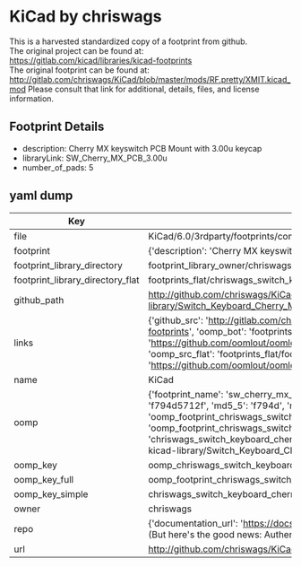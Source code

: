 # KiCad by chriswags  
This is a harvested standardized copy of a footprint from github.  
The original project can be found at:  
https://gitlab.com/kicad/libraries/kicad-footprints  
The original footprint can be found at:
http://gitlab.com/chriswags/KiCad/blob/master/mods/RF.pretty/XMIT.kicad_mod
Please consult that link for additional, details, files, and license information.  
## Footprint Details
* description: Cherry MX keyswitch PCB Mount with 3.00u keycap  
* libraryLink: SW_Cherry_MX_PCB_3.00u  
* number_of_pads: 5  
## yaml dump  
| Key | Value |  
| --- | --- |  
| file | KiCad/6.0/3rdparty/footprints/com_github_perigoso_keyswitch-kicad-library/Switch_Keyboard_Cherry_MX.pretty/SW_Cherry_MX_PCB_3.00u.kicad_mod |  
| footprint | {'description': 'Cherry MX keyswitch PCB Mount with 3.00u keycap', 'libraryLink': 'SW_Cherry_MX_PCB_3.00u', 'number_of_pads': 5} |  
| footprint_library_directory | footprint_library_owner/chriswags_KiCad |  
| footprint_library_directory_flat | footprints_flat/chriswags_switch_keyboard_cherry_mx_sw_cherry_mx_pcb_3_00u/working |  
| github_path | http://github.com/chriswags/KiCad/blob/master/6.0/3rdparty/footprints/com_github_perigoso_keyswitch-kicad-library/Switch_Keyboard_Cherry_MX.pretty/SW_Cherry_MX_PCB_3.00u.kicad_mod |  
| links | {'github_src': 'http://gitlab.com/chriswags/KiCad/blob/master/mods/RF.pretty/XMIT.kicad_mod', 'github_src_repo': 'https://gitlab.com/kicad/libraries/kicad-footprints', 'oomp_bot': 'footprints/chriswags_switch_keyboard_cherry_mx_sw_cherry_mx_pcb_3_00u/working', 'oomp_bot_github': 'https://github.com/oomlout/oomlout_oomp_footprint_bot/tree/main/footprints/chriswags_switch_keyboard_cherry_mx_sw_cherry_mx_pcb_3_00u/working', 'oomp_src_flat': 'footprints_flat/footprints_flat/chriswags_switch_keyboard_cherry_mx_sw_cherry_mx_pcb_3_00u/working', 'oomp_src_flat_github': 'https://github.com/oomlout/oomlout_oomp_footprint_src/tree/main/footprints_flat/chriswags_switch_keyboard_cherry_mx_sw_cherry_mx_pcb_3_00u/working'} |  
| name | KiCad |  
| oomp | {'footprint_name': 'sw_cherry_mx_pcb_3_00u', 'library_name': 'switch_keyboard_cherry_mx', 'md5': 'f794d5712ff09ef10f3bdb62126b4acd', 'md5_10': 'f794d5712f', 'md5_5': 'f794d', 'md5_6': 'f794d5', 'oomp_key': 'oomp_chriswags_switch_keyboard_cherry_mx_sw_cherry_mx_pcb_3_00u', 'oomp_key_extra': 'oomp_footprint_chriswags_switch_keyboard_cherry_mx_sw_cherry_mx_pcb_3_00u', 'oomp_key_full': 'oomp_footprint_chriswags_switch_keyboard_cherry_mx_sw_cherry_mx_pcb_3_00u_f794d5', 'oomp_key_simple': 'chriswags_switch_keyboard_cherry_mx_sw_cherry_mx_pcb_3_00u', 'original_filename': 'KiCad/6.0/3rdparty/footprints/com_github_perigoso_keyswitch-kicad-library/Switch_Keyboard_Cherry_MX.pretty/SW_Cherry_MX_PCB_3.00u.kicad_mod', 'owner_name': 'chriswags'} |  
| oomp_key | oomp_chriswags_switch_keyboard_cherry_mx_sw_cherry_mx_pcb_3_00u |  
| oomp_key_full | oomp_footprint_chriswags_switch_keyboard_cherry_mx_sw_cherry_mx_pcb_3_00u |  
| oomp_key_simple | chriswags_switch_keyboard_cherry_mx_sw_cherry_mx_pcb_3_00u |  
| owner | chriswags |  
| repo | {'documentation_url': 'https://docs.github.com/rest/overview/resources-in-the-rest-api#rate-limiting', 'message': "API rate limit exceeded for 84.66.173.59. (But here's the good news: Authenticated requests get a higher rate limit. Check out the documentation for more details.)"} |  
| url | http://github.com/chriswags/KiCad |  

